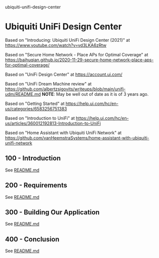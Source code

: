 ubiquiti-unifi-design-center
# Ubiquiti UniFi Design Center

Based on "Introducing: Ubiquiti UniFi Design Center (2021)" at https://www.youtube.com/watch?v=vd3LKA6zRtw

Based on "Secure Home Network - Place APs for Optimal Coverage" at https://baihuqian.github.io/2020-11-29-secure-home-network-place-aps-for-optimal-coverage/

Based on "UniFi Design Center" at https://account.ui.com/

Based on "UniFi Dream Machine review" at https://github.com/albertzsigovits/writeups/blob/main/unifi-udm/README.md **NOTE**: May be well out of date as it is of 3 years ago.

Based on "Getting Started" at https://help.ui.com/hc/en-us/categories/6583256751383

Based on "Introduction to UniFi" at https://help.ui.com/hc/en-us/articles/360012192813-Introduction-to-UniFi

Based on "Home Assistant with Ubiquiti UniFi Network" at https://github.com/vanHeemstraSystems/home-assistant-with-ubiquiti-unifi-network

## 100 - Introduction

See [README.md](./100/README.md)

## 200 - Requirements

See [README.md](./200/README.md)

## 300 - Building Our Application

See [README.md](./300/README.md)

## 400 - Conclusion

See [README.md](./400/README.md)

